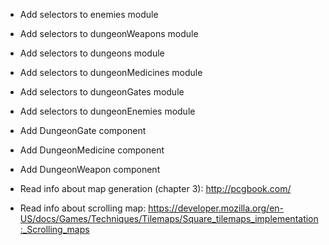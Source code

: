 * Add selectors to enemies module
* Add selectors to dungeonWeapons module
* Add selectors to dungeons module
* Add selectors to dungeonMedicines module
* Add selectors to dungeonGates module
* Add selectors to dungeonEnemies module




* Add DungeonGate component
* Add DungeonMedicine component
* Add DungeonWeapon component



* Read info about map generation (chapter 3):
  http://pcgbook.com/

* Read info about scrolling map:
  https://developer.mozilla.org/en-US/docs/Games/Techniques/Tilemaps/Square_tilemaps_implementation:_Scrolling_maps
